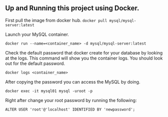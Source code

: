 ## Up and Running this project using Docker.

First pull the image from docker hub.
`docker pull mysql/mysql-server:latest`

Launch your MySQL container.

`docker run --name=<container_name> -d mysql/mysql-server:latest`

Check the default password that docker create for your database by looking at the logs. This command will show you the container logs. You should look out for the default password.

`docker logs <container_name>`

After copying the password you can access the MySQL by doing.

`docker exec -it mysql01 mysql -uroot -p`

Right after change your root password by running the following:

`ALTER USER 'root'@'localhost' IDENTIFIED BY 'newpassword';`

